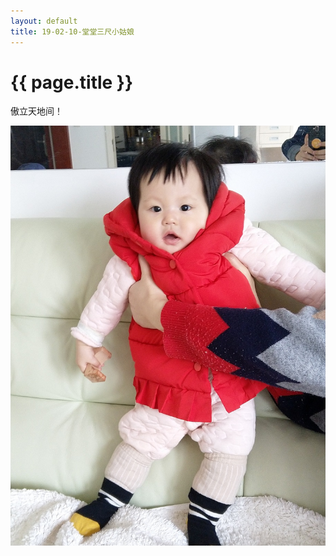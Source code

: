 ```yaml
---
layout: default
title: 19-02-10-堂堂三尺小姑娘
---
```


# {{ page.title }}

傲立天地间！

![高不高？](/assets/img/傲立天地.jpg)
